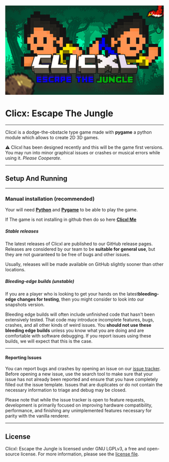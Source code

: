 ![Main-Banner](Assets/main-scr.jpg)
# Clicx: Escape The Jungle

***
Clicxl is a dodge-the-obstacle type game made with **pygame** a python module which allows to create 2D 3D games.

⚠️ Clicxl has been designed recently and this will be the game first versions. You may run into minor graphical issues or crashes or musical errors while using it. *Please Cooperate*.
*** 
## Setup And Running
***
### Manual installation (recommended)
Your will need [**Python**](https://www.python.org/) and [**Pygame**](https://www.pygame.org/news) to be able to play the game.

If The game is not installing in github then do so here [**Clicxl Me**](https://drive.google.com/file/d/13LP286SL-_J6RpO6JchNt254aPvw2GX2/view?usp=sharing)

##### Stable releases
The latest releases of Clicxl are published to our GitHub release pages. Releases are considered by our team to be **suitable for general use**, but they are not guaranteed to be free of bugs and other issues.

Usually, releases will be made available on GitHub slightly sooner than other locations.

##### Bleeding-edge builds (unstable)
If you are a player who is looking to get your hands on the latest**bleeding-edge changes for testing**, then you might consider to look into our snapshots version.

Bleeding edge builds will often include unfinished code that hasn't been extensively tested. That code may introduce incomplete features, bugs, crashes, and all other kinds of weird issues. You **should not use these bleeding edge builds** unless you know what you are doing and are comfortable with software debugging. If you report issues using these builds, we will expect that this is the case.
***
#### Reporting Issues
You can report bugs and crashes by opening an issue on our [issue tracker](https://github.com/Clicxl/Clicxl-Escape-the-Jungle/issues). Before opening a new issue, use the search tool to make sure that your issue has not already been reported and ensure that you have completely filled out the issue template. Issues that are duplicates or do not contain the necessary information to triage and debug may be closed.

Please note that while the issue tracker is open to feature requests, development is primarily focused on improving hardware compatibility, performance, and finishing any unimplemented features necessary for parity with the vanilla renderer.

***
## License
Clicxl: Escape the Jungle is licensed under GNU LGPLv3, a free and open-source license. For more information, please see the [license file](https://github.com/Clicxl/Clicxl-Escape-the-Jungle/blob/main/LICENSE.md).
